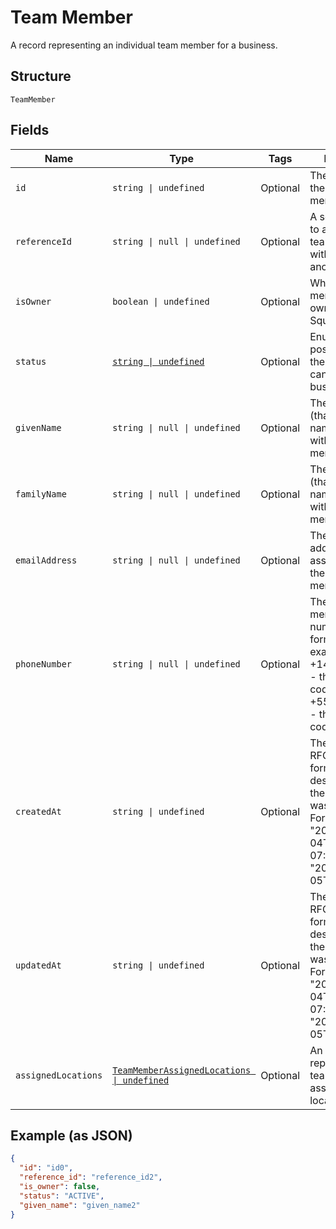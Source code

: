 
# Team Member

A record representing an individual team member for a business.

## Structure

`TeamMember`

## Fields

| Name | Type | Tags | Description |
|  --- | --- | --- | --- |
| `id` | `string \| undefined` | Optional | The unique ID for the team member. |
| `referenceId` | `string \| null \| undefined` | Optional | A second ID used to associate the team member with an entity in another system. |
| `isOwner` | `boolean \| undefined` | Optional | Whether the team member is the owner of the Square account. |
| `status` | [`string \| undefined`](../../doc/models/team-member-status.md) | Optional | Enumerates the possible statuses the team member can have within a business. |
| `givenName` | `string \| null \| undefined` | Optional | The given name (that is, the first name) associated with the team member. |
| `familyName` | `string \| null \| undefined` | Optional | The family name (that is, the last name) associated with the team member. |
| `emailAddress` | `string \| null \| undefined` | Optional | The email address associated with the team member. |
| `phoneNumber` | `string \| null \| undefined` | Optional | The team member's phone number, in E.164 format. For example:<br>+14155552671 - the country code is 1 for US<br>+551155256325 - the country code is 55 for BR |
| `createdAt` | `string \| undefined` | Optional | The timestamp, in RFC 3339 format, describing when the team member was created.<br>For example, "2018-10-04T04:00:00-07:00" or "2019-02-05T12:00:00Z". |
| `updatedAt` | `string \| undefined` | Optional | The timestamp, in RFC 3339 format, describing when the team member was last updated.<br>For example, "2018-10-04T04:00:00-07:00" or "2019-02-05T12:00:00Z". |
| `assignedLocations` | [`TeamMemberAssignedLocations \| undefined`](../../doc/models/team-member-assigned-locations.md) | Optional | An object that represents a team member's assignment to locations. |

## Example (as JSON)

```json
{
  "id": "id0",
  "reference_id": "reference_id2",
  "is_owner": false,
  "status": "ACTIVE",
  "given_name": "given_name2"
}
```

